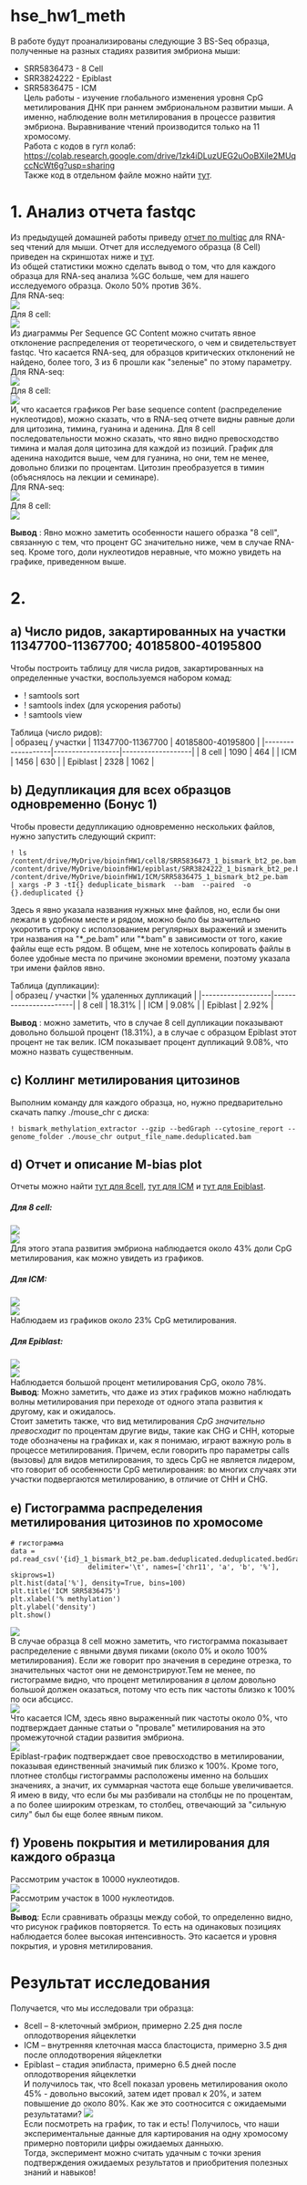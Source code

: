 # hse_hw1_meth
В работе будут проанализированы следующие 3 BS-Seq образца, полученные на разных стадиях развития эмбриона мыши:
* SRR5836473 - 8 Cell
* SRR3824222 - Epiblast
* SRR5836475 - ICM  
Цель работы - изучение глобального изменения уровня CpG метилирования ДНК при раннем эмбриональном развитии мыши. А именно, наблюдение волн метилирования в процессе развития эмбриона. Выравнивание чтений производится только на 11 хромосому.  
Работа с кодов в гугл колаб: https://colab.research.google.com/drive/1zk4iDLuzUEG2uOoBXiIe2MUqccNcWt6g?usp=sharing  
Также код в отдельном файле можно найти [тут](https://github.com/kseniashilova/hse_hw1_meth/blob/main/Shilova_Ksenia_Methylation_ipynb_.ipynb).    
# 1. Анализ отчета fastqc  
Из предыдущей домашней работы приведу [отчет по multiqc](https://github.com/kseniashilova/hse_hw1_meth/blob/main/multiqc_RNA.html) для RNA-seq чтений для мыши. 
Отчет для исследуемого образца (8 Cell) приведен на скриншотах ниже и [тут](https://github.com/kseniashilova/hse_hw1_meth/blob/main/SRR5836473_1_fastqc.html).  
Из общей статистики можно сделать вывод о том, что для каждого образца для RNA-seq анализа %GC больше, чем для нашего исследуемого образца. Около 50% против 36%.  
Для RNA-seq:  
![](https://github.com/kseniashilova/hse_hw1_meth/blob/main/pic/general_stat_RNA.PNG)  
Для 8 cell:  
![](https://github.com/kseniashilova/hse_hw1_meth/blob/main/pic/general_stat_8cell.PNG)  
Из диаграммы Per Sequence GC Content можно считать явное отклонение распределения от теоретического, о чем и свидетельствует fastqc. Что касается RNA-seq, для образцов критических отклонений не найдено, более того, 3 из 6 прошли как "зеленые" по этому параметру.  
Для RNA-seq:  
![](https://github.com/kseniashilova/hse_hw1_meth/blob/main/pic/GC_RNA.PNG)  
Для 8 cell:  
![](https://github.com/kseniashilova/hse_hw1_meth/blob/main/pic/GC_8cell.PNG)    
И, что касается графиков Per base sequence content (распределение нуклеотидов), можно сказать, что в RNA-seq отчете видны равные доли для цитозина, тимина, гуанина и аденина. Для 8 cell последовательности можно сказать, что явно видно превосходство тимина и малая доля цитозина для каждой из позиций. График для аденина находится выше, чем для гуанина, но они, тем не менее, довольно близки по процентам. Цитозин преобразуется в тимин (объяснялось на лекции и семинаре).    
Для RNA-seq:  
![](https://github.com/kseniashilova/hse_hw1_meth/blob/main/pic/content_RNA.PNG)  
Для 8 cell:  
![](https://github.com/kseniashilova/hse_hw1_meth/blob/main/pic/content_8cells.PNG)  
  
**Вывод** : Явно можно заметить особенности нашего образка "8 cell", связанную с тем, что процент GC значительно ниже, чем в случае RNA-seq. Кроме того, доли нуклеотидов неравные, что можно увидеть на графике, приведенном выше.   
# 2. 
## a) Число ридов, закартированных на участки 11347700-11367700; 40185800-40195800  
Чтобы построить таблицу для числа ридов, закартированных на определенные участки, воспользуемся набором комад: 
* ! samtools sort
* ! samtools index (для ускорения работы)
* ! samtools view  
  
Таблица (число ридов):  
| образец / участки | 11347700-11367700 | 40185800-40195800 |
|-------------------|------------------|-------------------|
| 8 cell            | 1090             | 464               |
| ICM               | 1456             | 630               |
| Epiblast          | 2328             | 1062              |


## b) Дедупликация для всех образцов одновременно (Бонус 1)
Чтобы провести дедупликацию одновременно нескольких файлов, нужно запустить следующий скрипт:  
```
! ls /content/drive/MyDrive/bioinfHW1/cell8/SRR5836473_1_bismark_bt2_pe.bam /content/drive/MyDrive/bioinfHW1/epiblast/SRR3824222_1_bismark_bt2_pe.bam /content/drive/MyDrive/bioinfHW1/ICM/SRR5836475_1_bismark_bt2_pe.bam  | xargs -P 3 -tI{} deduplicate_bismark  --bam  --paired  -o {}.deduplicated {}
```
Здесь я явно указала названия нужных мне файлов, но, если бы они лежали в удобном месте и рядом, можно было бы значительно укоротить строку с исползованием регулярных выражений и зменить три названия на "\*_pe.bam" или "\*.bam" в зависимости от того, какие файлы еще есть рядом. В общем, мне не хотелось копировать файлы в более удобные места по причине экономии времени, поэтому указала три имени файлов явно.  

Таблица (дупликации):  
| образец / участки |% удаленных дупликаций |
|-------------------|-----------------------|
| 8 cell            | 18.31%                |
| ICM               | 9.08%                 |
| Epiblast          | 2.92%                 |
  
**Вывод** : можно заметить, что в случае 8 cell дупликации показывают довольно большой процент (18.31%), а в случае с образцом Epiblast этот процент не так велик. ICM показывает процент дупликаций 9.08%, что можно назвать существенным.   
  
## c) Коллинг метилирования цитозинов
Выполним команду для каждого образца, но, нужно предварительно скачать папку ./mouse_chr  с диска:  
```
! bismark_methylation_extractor --gzip --bedGraph --cytosine_report --genome_folder ./mouse_chr output_file_name.deduplicated.bam
```
## d) Отчет и описание M-bias plot  
Отчеты можно найти [тут для 8cell](https://github.com/kseniashilova/hse_hw1_meth/blob/main/SRR5836473_1_bismark_bt2_pe.deduplication_report.html), [тут для ICM](https://github.com/kseniashilova/hse_hw1_meth/blob/main/SRR5836475_1_bismark_bt2_pe.deduplication_report.html) и [тут для Epiblast](https://github.com/kseniashilova/hse_hw1_meth/blob/main/SRR3824222_1_bismark_bt2_pe.deduplication_report.html).    
##### Для 8 cell:  
![](https://github.com/kseniashilova/hse_hw1_meth/blob/main/pic/mbias_SRR5836473.PNG)  
![](https://github.com/kseniashilova/hse_hw1_meth/blob/main/pic/mbias_SRR5836473_2.PNG)   
Для этого этапа развития эмбриона наблюдается около 43% доли CpG метилирования, как можно увидеть из графиков.  
##### Для ICM:
![](https://github.com/kseniashilova/hse_hw1_meth/blob/main/pic/mbias_SRR5836475.PNG)  
![](https://github.com/kseniashilova/hse_hw1_meth/blob/main/pic/mbias_SRR5836475_2.PNG)   
Наблюдаем из графиков около 23% CpG метилирования.
##### Для Epiblast:
![](https://github.com/kseniashilova/hse_hw1_meth/blob/main/pic/mbias_SRR3824222.PNG)  
![](https://github.com/kseniashilova/hse_hw1_meth/blob/main/pic/mbias_SRR3824222_2.PNG)  
Наблюдается большой процент метилирования CpG, около 78%.  
**Вывод**: Можно заметить, что даже из этих графиков можно наблюдать волны метилирования при переходе от одного этапа развития к другому, как и ожидалось.   
Стоит заметить также, что вид метилирования *CpG значительно превосходит* по процентам другие виды, такие как CHG и CHH, которые тоде обозначены на графиках и, как я понимаю, играют важную роль в процессе метилирования. Причем, если говорить про параметры calls (вызовы) для видов метилирования, то здесь CpG не является лидером, что говорит об особенности CpG метилирования: во многих случаях эти участки подвергаются метилированию, в отличие от CHH и CHG.    
## e) Гистограмма распределения метилирования цитозинов по хромосоме
```
# гистограмма
data = pd.read_csv('{id}_1_bismark_bt2_pe.bam.deduplicated.deduplicated.bedGraph', 
                   delimiter='\t', names=['chr11', 'a', 'b', '%'], skiprows=1)
plt.hist(data['%'], density=True, bins=100)
plt.title('ICM SRR5836475')
plt.xlabel('% methylation')
plt.ylabel('density')
plt.show()
```
![](https://github.com/kseniashilova/hse_hw1_meth/blob/main/pic/hist_8cell.png)   
В случае образца 8 cell можно заметить, что гистограмма показывает распределение с явными двумя пиками (около 0% и около 100% метилирования). Если же говорит про значения в середине отрезка, то значительных частот они не демонстрируют.Тем не менее, по гистограмме видно, что процент метилирования *в целом* довольно большой должен оказаться, потому что есть пик частоты близко к 100% по оси абсцисс.   
![](https://github.com/kseniashilova/hse_hw1_meth/blob/main/pic/hist_icm.png)  
Что касается ICM, здесь явно выраженный пик частоты около 0%, что подтверждает данные статьи о "провале" метилирования на это промежуточной стадии развития эмбриона.   
![](https://github.com/kseniashilova/hse_hw1_meth/blob/main/pic/hist_epiblast.png)  
Epiblast-график подтверждает свое превосходство в метилировании, показывая единственный значимый пик близко к 100%. Кроме того, плотнее столбцы гистограммы расположены именно на больших значениях, а значит, их суммарная частота еще больше увеличивается. Я имею в виду, что если бы мы разбивали на столбцы не по процентам, а по более шиироким отрезкам, то столбец, отвечающий за "сильную силу" был бы еще более явным пиком.     
## f) Уровень покрытия и метилирования для каждого образца  
Рассмотрим участок в 10000 нуклеотидов.   
![](https://github.com/kseniashilova/hse_hw1_meth/blob/main/pic/image_cov_meth_10000.png)  
Рассмотрим участок в 1000 нуклеотидов.   
![](https://github.com/kseniashilova/hse_hw1_meth/blob/main/pic/image_cov_meth_1000.png)  
**Вывод**: Если сравнивать образцы между собой, то определенно видно, что рисунок графиков повторяется. То есть на одинаковых позициях наблюдается более высокая интенсивность. Это касается и уровня покрытия, и уровня метилирования. 

# Результат исследования  
Получается, что мы исследовали три образца:  
* 8cell – 8-клеточный эмбрион, примерно 2.25 дня после оплодотворения яйцеклетки
* ICM – внутренняя клеточная масса бластоциста, примерно 3.5 дня после оплодотворения яйцеклетки
* Epiblast – стадия эпибласта, примерно 6.5 дней после оплодотворения яйцеклетки  
И получилось так, что 8cell показал уровень метилирования около 45% - довольно высокий, затем идет провал к 20%, и затем повышение до около 80%. Как же это соотносится с ожидаемыми результатами? 
![](https://github.com/kseniashilova/hse_hw1_meth/blob/main/pic/article.png)    
Если посмотреть на график, то так и есть! Получилось, что наши экспериментальные данные для картирования на одну хромосому примерно повторили цифры ожидаемых данныхю.  
Тогда, эксперимент можно считать удачным с точки зрения подтверждения ожидаемых результатов и приобритения полезных знаний и навыков! 
